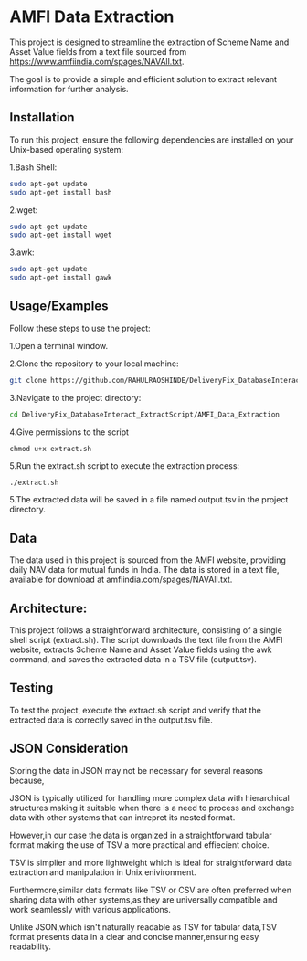 
# AMFI Data Extraction

This project is designed to streamline the extraction of Scheme Name and Asset Value fields from a text file sourced from https://www.amfiindia.com/spages/NAVAll.txt.

The goal is to provide a simple and efficient solution  to extract relevant information for further analysis.




## Installation

To run this project, ensure the following dependencies are installed on your Unix-based operating system:

1.Bash Shell:

```bash
sudo apt-get update
sudo apt-get install bash
```
2.wget:

```bash
sudo apt-get update
sudo apt-get install wget
```
3.awk:

```bash
sudo apt-get update
sudo apt-get install gawk
```

## Usage/Examples

Follow these steps to use the project:

1.Open a terminal window.

2.Clone the repository to your local machine:

```bash
git clone https://github.com/RAHULRAOSHINDE/DeliveryFix_DatabaseInteract_ExtractScript.git
```
3.Navigate to the project directory:

```bash
cd DeliveryFix_DatabaseInteract_ExtractScript/AMFI_Data_Extraction
```

4.Give permissions to the script 

```
chmod u+x extract.sh
```

5.Run the extract.sh script to execute the extraction process:

```bash
./extract.sh
```
5.The extracted data will be saved in a file named output.tsv in the project directory.

## Data

The data used in this project is sourced from the AMFI website, providing daily NAV data for mutual funds in India. The data is stored in a text file, available for download at amfiindia.com/spages/NAVAll.txt.

## Architecture:

This project follows a straightforward architecture, consisting of a single shell script (extract.sh). The script downloads the text file from the AMFI website, extracts Scheme Name and Asset Value fields using the awk command, and saves the extracted data in a TSV file (output.tsv).

## Testing

To test the project, execute the extract.sh script and verify that the extracted data is correctly saved in the output.tsv file.


## JSON Consideration

Storing the data in JSON may not be necessary for several reasons because,

JSON is typically utilized for handling more complex data with hierarchical structures making it suitable when there is a need to process and exchange data with other systems that can intrepret its nested format.

However,in our case the data is organized in a straightforward tabular format making the use of TSV a more practical and effiecient choice.

TSV is simplier and more lightweight which is ideal for straightforward data extraction and manipulation in Unix enivironment.

Furthermore,similar data formats like TSV or CSV are often preferred when sharing data with other systems,as they are universally compatible and work seamlessly with various applications.

Unlike JSON,which isn't naturally readable as TSV for tabular data,TSV format presents data in a clear and concise manner,ensuring easy readability.



